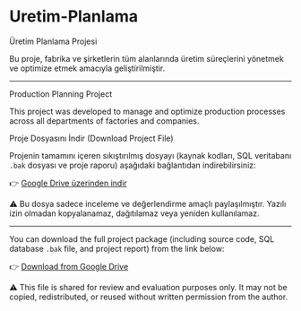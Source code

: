 # Uretim-Planlama
Üretim Planlama Projesi

Bu proje, fabrika ve şirketlerin tüm alanlarında üretim süreçlerini yönetmek ve optimize etmek amacıyla geliştirilmiştir.

---

Production Planning Project

This project was developed to manage and optimize production processes across all departments of factories and companies.


Proje Dosyasını İndir (Download Project File)


Projenin tamamını içeren sıkıştırılmış dosyayı (kaynak kodları, SQL veritabanı `.bak` dosyası ve proje raporu) aşağıdaki bağlantıdan indirebilirsiniz:

👉 [Google Drive üzerinden indir](https://drive.google.com/file/d/1v6339jYSr-ivcUshzUQMvwvEMi5s1ow8/view?usp=sharing)

⚠️ Bu dosya sadece inceleme ve değerlendirme amaçlı paylaşılmıştır. Yazılı izin olmadan kopyalanamaz, dağıtılamaz veya yeniden kullanılamaz.

---

You can download the full project package (including source code, SQL database `.bak` file, and project report) from the link below:

👉 [Download from Google Drive](https://drive.google.com/file/d/1v6339jYSr-ivcUshzUQMvwvEMi5s1ow8/view?usp=sharing)

⚠️ This file is shared for review and evaluation purposes only. It may not be copied, redistributed, or reused without written permission from the author.
